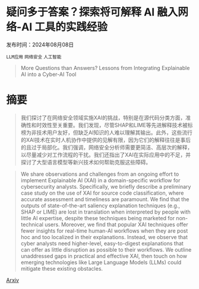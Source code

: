 # 疑问多于答案？探索将可解释 AI 融入网络-AI 工具的实践经验

发布时间：2024年08月08日

`LLM应用` `网络安全` `人工智能`

> More Questions than Answers? Lessons from Integrating Explainable AI into a Cyber-AI Tool

# 摘要

> 我们探讨了在网络安全领域实施XAI的挑战，特别是在源代码分类方面，准确性和时效性至关重要。我们发现，尽管SHAP和LIME等先进解释技术被标榜为非技术用户友好，但缺乏AI知识的人难以理解其输出。此外，这些流行的XAI技术在实时人机协作中提供的见解有限，因为它们的解释往往是事后的且过于局部化。我们强调，网络安全分析师需要更简洁、高层次的解释，以尽量减少对工作流程的干扰。我们还指出了XAI在实际应用中的不足，并探讨了大型语言模型等新兴技术如何帮助克服这些障碍。

> We share observations and challenges from an ongoing effort to implement Explainable AI (XAI) in a domain-specific workflow for cybersecurity analysts. Specifically, we briefly describe a preliminary case study on the use of XAI for source code classification, where accurate assessment and timeliness are paramount. We find that the outputs of state-of-the-art saliency explanation techniques (e.g., SHAP or LIME) are lost in translation when interpreted by people with little AI expertise, despite these techniques being marketed for non-technical users. Moreover, we find that popular XAI techniques offer fewer insights for real-time human-AI workflows when they are post hoc and too localized in their explanations. Instead, we observe that cyber analysts need higher-level, easy-to-digest explanations that can offer as little disruption as possible to their workflows. We outline unaddressed gaps in practical and effective XAI, then touch on how emerging technologies like Large Language Models (LLMs) could mitigate these existing obstacles.

[Arxiv](https://arxiv.org/abs/2408.04746)